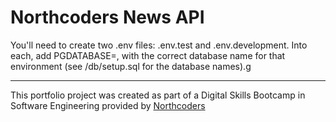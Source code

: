 # Northcoders News API

You'll need to create two .env files: .env.test and .env.development. Into each, add PGDATABASE=, with the correct database name for that environment (see /db/setup.sql for the database names).g

---

This portfolio project was created as part of a Digital Skills Bootcamp in Software Engineering provided by [Northcoders](https://northcoders.com/)
